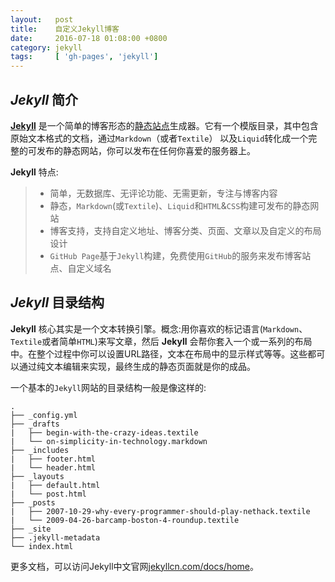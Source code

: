 ```yaml
---
layout:   post
title:    自定义Jekyll博客
date:     2016-07-18 01:08:00 +0800
category: jekyll
tags:     [ 'gh-pages', 'jekyll']
---
```


## *Jekyll* 简介

**[Jekyll](http://jekyllcn.com/)** 是一个简单的博客形态的<u>静态站点</u>生成器。它有一个模版目录，其中包含原始文本格式的文档，通过`Markdown`（或者`Textile`） 以及`Liquid`转化成一个完整的可发布的静态网站，你可以发布在任何你喜爱的服务器上。

**Jekyll** 特点:

 > * 简单，无数据库、无评论功能、无需更新，专注与博客内容
 > * 静态，`Markdown`(或`Textile`)、`Liquid`和`HTML`&`CSS`构建可发布的静态网站
 > * 博客支持，支持自定义地址、博客分类、页面、文章以及自定义的布局设计
 > * `GitHub Page`基于`Jekyll`构建，免费使用`GitHub`的服务来发布博客站点、自定义域名

## *Jekyll* 目录结构

**Jekyll** 核心其实是一个文本转换引擎。概念:用你喜欢的标记语言(`Markdown`、`Textile`或者简单`HTML`)来写文章，然后 **Jekyll** 会帮你套入一个或一系列的布局中。在整个过程中你可以设置URL路径，文本在布局中的显示样式等等。这些都可以通过纯文本编辑来实现，最终生成的静态页面就是你的成品。

一个基本的`Jekyll`网站的目录结构一般是像这样的:

```
.
├── _config.yml
├── _drafts
|   ├── begin-with-the-crazy-ideas.textile
|   └── on-simplicity-in-technology.markdown
├── _includes
|   ├── footer.html
|   └── header.html
├── _layouts
|   ├── default.html
|   └── post.html
├── _posts
|   ├── 2007-10-29-why-every-programmer-should-play-nethack.textile
|   └── 2009-04-26-barcamp-boston-4-roundup.textile
├── _site
├── .jekyll-metadata
└── index.html
```
更多文档，可以访问Jekyll中文官网[jekyllcn.com/docs/home](http://jekyllcn.com/docs/home/)。
